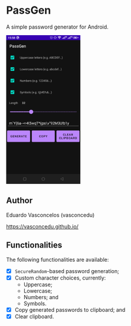 # PassGen

A simple password generator for Android.

<img src="app.png" width="200" />

## Author

Eduardo Vasconcelos (vasconcedu)

https://vasconcedu.github.io/

## Functionalities 

The following functionalities are available: 

- [X] `SecureRandom`-based password generation;
- [X] Custom character choices, currently:
    - Uppercase;
    - Lowercase;
    - Numbers; and
    - Symbols.
- [X] Copy generated passwords to clipboard; and
- [X] Clear clipboard.

